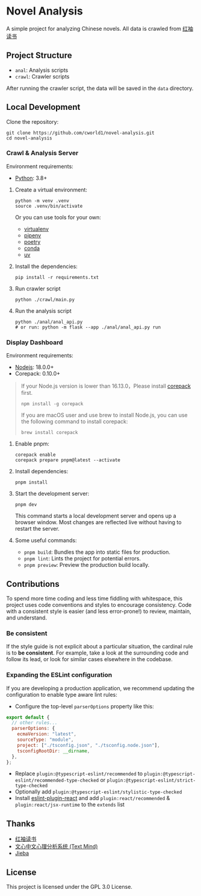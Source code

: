 # Novel Analysis

<!-- [![GitHub stars](https://img.shields.io/github/stars/cworld1/novel-analysis?style=flat-square)](https://github.com/cworld1/novel-analysis/stargazers)
[![GitHub commit activity](https://img.shields.io/github/commit-activity/y/cworld1/novel-analysis?label=commits&style=flat-square)](https://github.com/cworld1/novel-analysis/commits)
[![GitHub license](https://img.shields.io/github/license/cworld1/novel-analysis?style=flat-square)](https://github.com/cworld1/novel-analysis/blob/main/LICENSE) -->

A simple project for analyzing Chinese novels. All data is crawled from [红袖读书](https://www.hongxiu.com/)

## Project Structure

- `anal`: Analysis scripts
- `crawl`: Crawler scripts

After running the crawler script, the data will be saved in the `data` directory.

## Local Development

Clone the repository:

```shell
git clone https://github.com/cworld1/novel-analysis.git
cd novel-analysis
```

### Crawl & Analysis Server

Environment requirements:

- [Python](https://www.python.org/downloads/): 3.8+

1. Create a virtual environment:

   ```shell
   python -m venv .venv
   source .venv/bin/activate
   ```

   Or you can use tools for your own:

   - [virtualenv](https://virtualenv.pypa.io/en/latest/)
   - [pipenv](https://pipenv.pypa.io/en/latest/)
   - [poetry](https://python-poetry.org/)
   - [conda](https://docs.conda.io/en/latest/)
   - [uv](https://github.com/astral-sh/uv/)

2. Install the dependencies:

   ```shell
   pip install -r requirements.txt
   ```

3. Run crawler script

   ```shell
   python ./crawl/main.py
   ```

4. Run the analysis script

   ```shell
   python ./anal/anal_api.py
   # or run: python -m flask --app ./anal/anal_api.py run
   ```

### Display Dashboard

Environment requirements:

- [Nodejs](https://nodejs.org/): 18.0.0+
- Corepack: 0.10.0+

> If your Node.js version is lower than 16.13.0，Please install [corepack](https://nodejs.org/api/corepack.html) first.
>
> ```shell
> npm install -g corepack
> ```
>
> If you are macOS user and use brew to install Node.js, you can use the following command to install corepack:
>
> ```shell
> brew install corepack
> ```

1. Enable pnpm:

   ```shell
   corepack enable
   corepack prepare pnpm@latest --activate
   ```

2. Install dependencies:

   ```shell
   pnpm install
   ```

3. Start the development server:

   ```shell
   pnpm dev
   ```

   This command starts a local development server and opens up a browser window. Most changes are reflected live without having to restart the server.

4. Some useful commands:

   - `pnpm build`: Bundles the app into static files for production.
   - `pnpm lint`: Lints the project for potential errors.
   - `pnpm preview`: Preview the production build locally.

## Contributions

To spend more time coding and less time fiddling with whitespace, this project uses code conventions and styles to encourage consistency. Code with a consistent style is easier (and less error-prone!) to review, maintain, and understand.

### Be consistent

If the style guide is not explicit about a particular situation, the cardinal rule is to **be consistent**. For example, take a look at the surrounding code and follow its lead, or look for similar cases elsewhere in the codebase.

### Expanding the ESLint configuration

If you are developing a production application, we recommend updating the configuration to enable type aware lint rules:

- Configure the top-level `parserOptions` property like this:

```js
export default {
  // other rules...
  parserOptions: {
    ecmaVersion: "latest",
    sourceType: "module",
    project: ["./tsconfig.json", "./tsconfig.node.json"],
    tsconfigRootDir: __dirname,
  },
};
```

- Replace `plugin:@typescript-eslint/recommended` to `plugin:@typescript-eslint/recommended-type-checked` or `plugin:@typescript-eslint/strict-type-checked`
- Optionally add `plugin:@typescript-eslint/stylistic-type-checked`
- Install [eslint-plugin-react](https://github.com/jsx-eslint/eslint-plugin-react) and add `plugin:react/recommended` & `plugin:react/jsx-runtime` to the `extends` list

## Thanks

- [红袖读书](https://www.hongxiu.com/)
- [文心中文心理分析系统 (Text Mind)](http://ccpl.psych.ac.cn/textmind/)
- [Jieba](https://github.com/fxsjy/jieba/)

## License

This project is licensed under the GPL 3.0 License.
